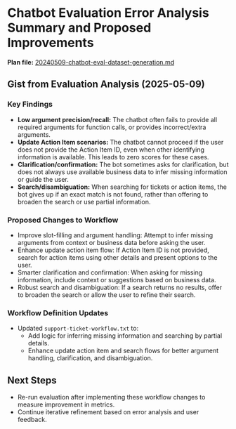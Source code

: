 # Chatbot Evaluation Error Analysis Summary and Proposed Improvements

**Plan file:** [20240509-chatbot-eval-dataset-generation.md](../plans/20240509-chatbot-eval-dataset-generation.md)

## Gist from Evaluation Analysis (2025-05-09)

### Key Findings
- **Low argument precision/recall:** The chatbot often fails to provide all required arguments for function calls, or provides incorrect/extra arguments.
- **Update Action Item scenarios:** The chatbot cannot proceed if the user does not provide the Action Item ID, even when other identifying information is available. This leads to zero scores for these cases.
- **Clarification/confirmation:** The bot sometimes asks for clarification, but does not always use available business data to infer missing information or guide the user.
- **Search/disambiguation:** When searching for tickets or action items, the bot gives up if an exact match is not found, rather than offering to broaden the search or use partial information.

### Proposed Changes to Workflow
- Improve slot-filling and argument handling: Attempt to infer missing arguments from context or business data before asking the user.
- Enhance update action item flow: If Action Item ID is not provided, search for action items using other details and present options to the user.
- Smarter clarification and confirmation: When asking for missing information, include context or suggestions based on business data.
- Robust search and disambiguation: If a search returns no results, offer to broaden the search or allow the user to refine their search.

### Workflow Definition Updates
- Updated `support-ticket-workflow.txt` to:
  - Add logic for inferring missing information and searching by partial details.
  - Enhance update action item and search flows for better argument handling, clarification, and disambiguation.

## Next Steps
- Re-run evaluation after implementing these workflow changes to measure improvement in metrics.
- Continue iterative refinement based on error analysis and user feedback.

